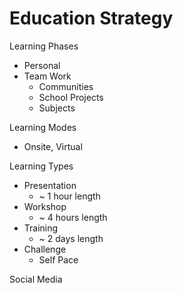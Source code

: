 # Education Strategy

Learning Phases

- Personal
- Team Work
  - Communities
  - School Projects
  - Subjects

Learning Modes

- Onsite, Virtual

Learning Types

- Presentation
  - ~ 1 hour length
- Workshop
  - ~ 4 hours length
- Training
  - ~ 2 days length
- Challenge
  - Self Pace
  
Social Media